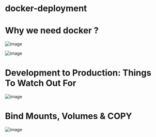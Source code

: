 # docker-deployment

# Why we need docker ?
![image](https://user-images.githubusercontent.com/34083808/184829729-f3909e4f-7bfb-4239-ae78-e99eb943b784.png)

![image](https://user-images.githubusercontent.com/34083808/184829571-bb47af75-b76b-413b-820b-5968d34129b1.png)

# Development to Production: Things To Watch Out For

![image](https://user-images.githubusercontent.com/34083808/184829936-42944eea-13e8-464c-bbbf-cc25d0cfb04c.png)

# Bind Mounts, Volumes & COPY
![image](https://user-images.githubusercontent.com/34083808/184832317-a0ee8754-c67f-4efa-b449-5c7338579c31.png)
